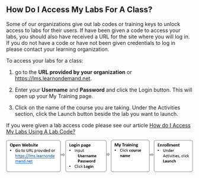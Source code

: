 ## How Do I Access My Labs For A Class?

Some of our organizations give out lab codes or training keys to unlock access to labs for their users. If have been given a code to access your labs, you should also have received a URL for the site where you will log in.  If you do not have a code or have not been given credentials to log in please contact your learning organization.

To access your labs for a class:

1. go to the **URL provided by your organization** or https://lms.learnondemand.net.

1. Enter your **Username** and **Password** and click the Login button. This will open up your My Training page. 

1. Click on the name of the course you are taking. Under the Activities section, click the Launch button beside the lab you want to launch. 

If you were given a lab access code please see our article [How do I Access My Labs Using A Lab Code?](how-do-i-access-my-labs-using-a-lab-code.md)

![How Do I Access My Labs For A Class](../images/how-do-i-access-my-labs-for-a-class.png)



